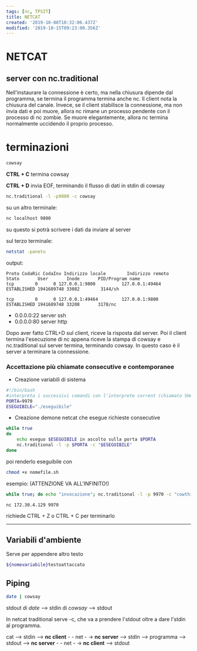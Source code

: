```yaml
---
tags: [nc, TPSIT]
title: NETCAT
created: '2019-10-08T10:32:06.437Z'
modified: '2019-10-15T09:23:00.356Z'
---
```


# NETCAT

## server con nc.traditional

Nell'instaurare la connessione è certo, ma nella chiusura dipende dal programma, se termina il programma termina anche nc.
Il client nota la chiusura del canale.
Invece, se il client stabilisce la connessione, ma non invia dati e poi muore, allora nc rimane un processo pendente con il processo di nc zombie.
Se muore elegantemente, allora nc termina normalmente uccidendo il proprio processo.

# terminazioni

```bash
cowsay
```

**CTRL + C** termina cowsay

**CTRL + D** invia EOF, terminando il flusso di dati in stdin di cowsay

```bash
nc.traditional -l -p9800 -c cowsay
```

su un altro terminale:
```bash
nc localhost 9800
```
su questo si potrà scrivere i dati da inviare al server

sul terzo terminale:
```bash
netstat -panetu
```
output:
```
Proto CodaRic CodaInv Indirizzo locale        Indirizzo remoto       Stato       User       Inode       PID/Program name
tcp        0      0 127.0.0.1:9800          127.0.0.1:49464         ESTABLISHED 1941689748 33082        3144/sh

tcp        0      0 127.0.0.1:49464         127.0.0.1:9800          ESTABLISHED 1941689748 33208       3178/nc
```

- 0.0.0.0:22 server ssh
- 0.0.0.0:80 server http


Dopo aver fatto CTRL+D sul client, riceve la risposta dal server.
Poi il client termina l'esecuzione di nc appena riceve la stampa di cowsay e nc.traditional sul server termina, terminando cowsay.
In questo caso è il server a terminare la connessione.

### Accettazione più chiamate consecutive e contemporanee

- Creazione variabili di sistema

```bash
#!/bin/bash
#interpreta i successivi comandi con l'interprete corrent (chiamato SHABANG per bash), SOLO LA PRIMA RIGA con #! allora usa quell'interpete
PORTA=9970
ESEGUIBILE="./eseguibile"
```

- Creazione demone netcat che esegue richieste consecutive

```bash
while true
do
    echo eseguo $ESEGUIBILE in ascolto sulla porta $PORTA
    nc.traditional -l -p $PORTA -c "$ESEGUIBILE"
done
```

poi renderlo eseguibile con
```bash
chmod +x nomefile.sh
```

esempio: (ATTENZIONE VA ALL'INFINITO!)
```bash
while true; do echo "invocazione"; nc.traditional -l -p 9970 -c "cowthink -f vader" ; done
```

```bash
nc 172.30.4.129 9970
```

richiede CTRL + Z o CTRL + C per terminarlo

---

## Variabili d'ambiente

Serve per appendere altro testo

```bash
${nomevariabile}testoattaccato
```

## Piping

```bash
date | cowsay
```

stdout di _date_ --> stdin di _cowsay_ --> stdout

In netcat traditional serve -c, che va a prendere l'stdout oltre a dare l'stdin al programma.

cat --> stdin --> **nc client** - - net - -> **nc server** --> stdin --> programma --> stdout --> **nc server** - - net - -> **nc client** --> stdout 
